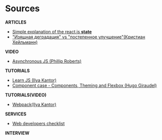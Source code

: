# Sources
**ARTICLES**
* [Simple explanation of the react.js **state**](https://daveceddia.com/visual-guide-to-state-in-react/)
* ["Изящная деградация" vs "постепенное улучшение"(Кристиан Хейльманн)](https://peredelka.wordpress.com/2011/07/30/graceful-degradation-vs-progressive-enhance/)

**VIDEO**
* [Asynchronous JS (Phillip Roberts)](https://www.youtube.com/watch?v=8aGhZQkoFbQ)

**TUTORIALS**
* [Learn JS (Ilya Kantor)](https://learn.javascript.ru/)
* [Component case - Components, Theming and Flexbox (Hugo Giraudel)](https://www.sitepoint.com/sitepoints-tiles-a-case-study/)

**TUTORIALS(VIDEO)**
* [Webpack(Ilya Kantor)](https://www.youtube.com/watch?v=kLMjOd-x0aQ&list=PLDyvV36pndZHfBThhg4Z0822EEG9VGenn)

**SERVICES**
* [Web developers checklist](http://webdevchecklist.com/)

**INTERVIEW**
